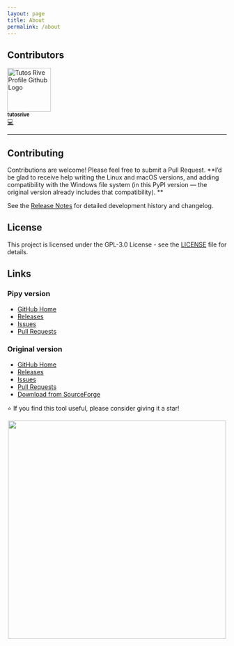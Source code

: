 ```yaml
---
layout: page
title: About
permalink: /about
---
```


## Contributors

<div class="center">
  <a href="https://github.com/tutosrive/"><img src="https://avatars.githubusercontent.com/tutosrive?v=4?s=100" width="100px;" alt="Tutos Rive Profile Github Logo"/><br /><sub><b>tutosrive</b></sub></a><br /><a href="https://github.com/Dev2Forge/Init-Venv/commits?author=tutosrive" title="Code">💻</a>
</div>

---

## Contributing

Contributions are welcome! Please feel free to submit a Pull Request. **I’d be glad to receive help writing the Linux and macOS versions, and adding compatibility with the Windows file system (in this PyPI version — the original version already includes that compatibility).
**

See the [Release Notes](https://github.com/Dev2Forge/Init-Venv/releases) for detailed development history and changelog.

## License

This project is licensed under the GPL-3.0 License - see the [LICENSE](https://github.com/Dev2Forge/initvenv/blob/main/LICENSE) file for details.

## Links

### Pipy version

- [GitHub Home](https://github.com/Dev2Forge/initvenv/)
- [Releases](https://github.com/Dev2Forge/initvenv/releases)
- [Issues](https://github.com/Dev2Forge/initvenv/issues)
- [Pull Requests](https://github.com/Dev2Forge/initvenv/pulls)

### Original version

- [GitHub Home](https://github.com/Dev2Forge/Init-Venv/)
- [Releases](https://github.com/Dev2Forge/Init-Venv/releases)
- [Issues](https://github.com/Dev2Forge/Init-Venv/issues)
- [Pull Requests](https://github.com/Dev2Forge/Init-Venv/pulls)
- [Download from SourceForge](https://sourceforge.net/projects/Init-Venv/)

⭐ If you find this tool useful, please consider giving it a star!


<div align="center">
  <a href="https://github.com/Dev2Forge/"><img width="500" src="https://cdn.jsdelivr.net/gh/tutosrive/images-projects-srm-trg@main/dev2forge/thumbanil-dev2forge1.webp"/> </a>
</div>
